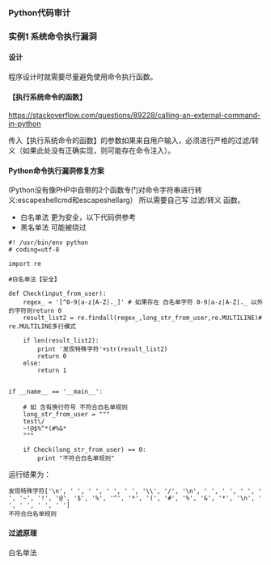 ### Python代码审计

### 实例1 系统命令执行漏洞

#### 设计

程序设计时就需要尽量避免使用命令执行函数。

#### 【执行系统命令的函数】

https://stackoverflow.com/questions/89228/calling-an-external-command-in-python

传入【执行系统命令的函数】的参数如果来自用户输入，必须进行严格的过滤/转义（如果此处没有正确实现，则可能存在命令注入）。

#### Python命令执行漏洞修复方案

(Python没有像PHP中自带的2个函数专门对命令字符串进行转义:escapeshellcmd和escapeshellarg）
所以需要自己写 过滤/转义 函数。

* 白名单法 更为安全，以下代码供参考
* 黑名单法 可能被绕过

```
#! /usr/bin/env python
# coding=utf-8

import re

#白名单法【安全】

def Check(input_from_user):
    regex_ = '[^0-9|a-z|A-Z|._]' # 如果存在 白名单字符 0-9|a-z|A-Z|._ 以外的字符则return 0
    result_list2 = re.findall(regex_,long_str_from_user,re.MULTILINE)# re.MULTILINE多行模式

    if len(result_list2):
        print '发现特殊字符'+str(result_list2)
        return 0
    else:
        return 1


if __name__ == '__main__':

    # 如 含有换行符号 不符合白名单规则
    long_str_from_user = """
    test\/
    ~!@$%^*(#%&*
    """

    if Check(long_str_from_user) == 0:
        print "不符合白名单规则"
```
运行结果为：
```
发现特殊字符['\n', ' ', ' ', ' ', ' ', '\\', '/', '\n', ' ', ' ', ' ', ' ', '~', '!', '@', '$', '%', '^', '*', '(', '#', '%', '&', '*', '\n', ' ', ' ', ' ', ' ']
不符合白名单规则
```

#### 过滤原理

白名单法
